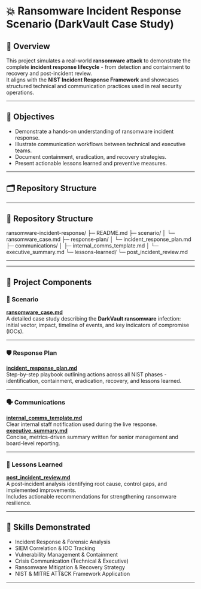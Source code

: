 # 💥 Ransomware Incident Response Scenario (DarkVault Case Study)

## 📘 Overview
This project simulates a real-world **ransomware attack** to demonstrate the complete **incident response lifecycle** - from detection and containment to recovery and post-incident review.  
It aligns with the **NIST Incident Response Framework** and showcases structured technical and communication practices used in real security operations.

---

## 🎯 Objectives
- Demonstrate a hands-on understanding of ransomware incident response.  
- Illustrate communication workflows between technical and executive teams.  
- Document containment, eradication, and recovery strategies.  
- Present actionable lessons learned and preventive measures.  

---

## 🗂️ Repository Structure


---

## 📂 Repository Structure
ransomware-incident-response/
├─ README.md
├─ scenario/
│ └─ ransomware_case.md
├─ response-plan/
│ └─ incident_response_plan.md
├─ communications/
│ ├─ internal_comms_template.md
│ └─ executive_summary.md
└─ lessons-learned/
└─ post_incident_review.md

---


---

## 🧩 Project Components

### 🧠 Scenario  
[**ransomware_case.md**](scenario/ransomware_case.md)  
A detailed case study describing the **DarkVault ransomware** infection: initial vector, impact, timeline of events, and key indicators of compromise (IOCs).

---

### 🛡️ Response Plan  
[**incident_response_plan.md**](response-plan/incident_response_plan.md)  
Step-by-step playbook outlining actions across all NIST phases - identification, containment, eradication, recovery, and lessons learned.

---

### 🗣️ Communications  
[**internal_comms_template.md**](communications/internal_comms_template.md)  
Clear internal staff notification used during the live response.  
[**executive_summary.md**](communications/executive_summary.md)  
Concise, metrics-driven summary written for senior management and board-level reporting.

---

### 🔁 Lessons Learned  
[**post_incident_review.md**](lessons-learned/post_incident_review.md)  
A post-incident analysis identifying root cause, control gaps, and implemented improvements.  
Includes actionable recommendations for strengthening ransomware resilience.

---

## 🧠 Skills Demonstrated
- Incident Response & Forensic Analysis  
- SIEM Correlation & IOC Tracking  
- Vulnerability Management & Containment  
- Crisis Communication (Technical & Executive)  
- Ransomware Mitigation & Recovery Strategy  
- NIST & MITRE ATT&CK Framework Application  

---

